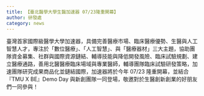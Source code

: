 ```yaml
---
title: 【臺北醫學大學生醫加速器 07/23隆重開幕】
author: 研發處
category: news
---
```


臺灣首家國際級醫學大學加速器，具備完善醫療市場、臨床醫療優勢、生醫與人工智慧人才，專注於「數位醫療」、「人工智慧」、與「醫療器材」三大主題，協助團隊資金募集、社群與國際資源鏈結、輔導技能與降低開發風險、臨床試驗規劃、建立醫療通路，善用北醫醫療臨床場域與專業醫師，輔導團隊臨床試驗研發策略，加速團隊研究成果商品化並鏈結國際，加速器將於今年 07/23 隆重開幕，並結合『TMU X BE』Demo Day 與新創團隊一同登場，敬邀對於生醫創新創業的好朋友們一同參與！

